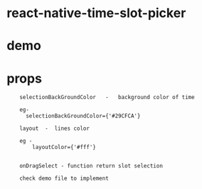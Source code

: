 # react-native-time-slot-picker
# demo

# props
        selectionBackGroundColor   -   background color of time

        eg-
          selectionBackGroundColor={'#29CFCA'}

        layout  -  lines color
         
        eg -
            layoutColor={'#fff'}


        onDragSelect - function return slot selection

        check demo file to implement